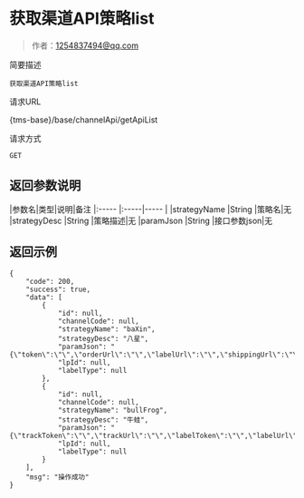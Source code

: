 # 获取渠道API策略list

> 作者：1254837494@qq.com

简要描述

    获取渠道API策略list

请求URL

   {tms-base}/base/channelApi/getApiList

请求方式

    GET

## 返回参数说明

|参数名|类型|说明|备注
|:-----  |:-----|-----                  |
|strategyName |String   |策略名|无
|strategyDesc |String   |策略描述|无
|paramJson |String   |接口参数json|无


## 返回示例 

``` 
{
    "code": 200,
    "success": true,
    "data": [
        {
            "id": null,
            "channelCode": null,
            "strategyName": "baXin",
			"strategyDesc": "八星",
            "paramJson": "{\"token\":\"\",\"orderUrl\":\"\",\"labelUrl\":\"\",\"shippingUrl\":\"\"}",
            "lpId": null,
            "labelType": null
        },
        {
            "id": null,
            "channelCode": null,
            "strategyName": "bullFrog",
			"strategyDesc": "牛蛙",
            "paramJson": "{\"trackToken\":\"\",\"trackUrl\":\"\",\"labelToken\":\"\",\"labelUrl\":\"\"}",
            "lpId": null,
            "labelType": null
        }
    ],
    "msg": "操作成功"
}
 
```